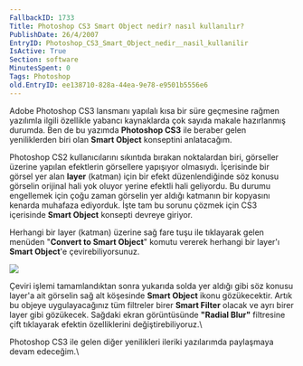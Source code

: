 ```yaml
---
FallbackID: 1733
Title: Photoshop CS3 Smart Object nedir? nasıl kullanılır?
PublishDate: 26/4/2007
EntryID: Photoshop_CS3_Smart_Object_nedir__nasil_kullanilir
IsActive: True
Section: software
MinutesSpent: 0
Tags: Photoshop
old.EntryID: ee138710-828a-44ea-9e78-e9501b5556e6
---
```

Adobe Photoshop CS3 lansmanı yapılalı kısa bir süre geçmesine rağmen
yazılımla ilgili özellikle yabancı kaynaklarda çok sayıda makale
hazırlanmış durumda. Ben de bu yazımda **Photoshop CS3** ile beraber
gelen yeniliklerden biri olan **Smart Object** konseptini anlatacağım.

Photoshop CS2 kullanıcılarını sıkıntıda bırakan noktalardan biri,
görseller üzerine yapılan efektlerin görsellere yapışıyor olmasıydı.
İçerisinde bir görsel yer alan **layer** (katman) için bir efekt
düzenlendiğinde söz konusu görselin orijinal hali yok oluyor yerine
efektli hali geliyordu. Bu durumu engellemek için çoğu zaman görselin
yer aldığı katmanın bir kopyasını kenarda muhafaza ediyorduk. İşte tam
bu sorunu çözmek için CS3 içerisinde **Smart Object** konsepti devreye
giriyor.

Herhangi bir layer (katman) üzerine sağ fare tuşu ile tıklayarak gelen
menüden "**Convert to Smart Object**" komutu vererek herhangi bir
layer'ı **Smart Object**'e çevirebiliyorsunuz.

![](http://cdn.daron.yondem.com/assets/1733/25042007_1.png)

Çeviri işlemi tamamlandıktan sonra yukarıda solda yer aldığı gibi söz
konusu layer'a ait görselin sağ alt köşesinde **Smart Object** ikonu
gözükecektir. Artık bu objeye uygulayacağınız tüm filtreler birer
**Smart Filter** olacak ve ayrı birer layer gibi gözükecek. Sağdaki
ekran görüntüsünde **"Radial Blur"** filtresine çift tıklayarak efektin
özelliklerini değiştirebiliyoruz.\

Photoshop CS3 ile gelen diğer yenilikleri ileriki yazılarımda paylaşmaya
devam edeceğim.\


